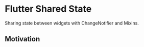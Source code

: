# Flutter Shared State

Sharing state between widgets with ChangeNotifier and Mixins.

## Motivation
